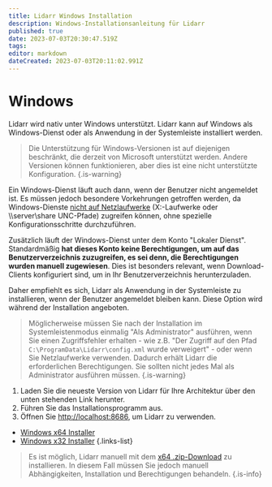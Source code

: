 ```yaml
---
title: Lidarr Windows Installation
description: Windows-Installationsanleitung für Lidarr
published: true
date: 2023-07-03T20:30:47.519Z
tags: 
editor: markdown
dateCreated: 2023-07-03T20:11:02.991Z
---
```


# Windows

Lidarr wird nativ unter Windows unterstützt. Lidarr kann auf Windows als Windows-Dienst oder als Anwendung in der Systemleiste installiert werden.
> Die Unterstützung für Windows-Versionen ist auf diejenigen beschränkt, die derzeit von Microsoft unterstützt werden. Andere Versionen können funktionieren, aber dies ist eine nicht unterstützte Konfiguration.
{.is-warning}

Ein Windows-Dienst läuft auch dann, wenn der Benutzer nicht angemeldet ist. Es müssen jedoch besondere Vorkehrungen getroffen werden, da Windows-Dienste [nicht auf Netzlaufwerke](https://learn.microsoft.com/en-us/windows/win32/services/services-and-redirected-drives) (X:\-Laufwerke oder \\\server\share UNC-Pfade) zugreifen können, ohne spezielle Konfigurationsschritte durchzuführen.

Zusätzlich läuft der Windows-Dienst unter dem Konto "Lokaler Dienst". Standardmäßig **hat dieses Konto keine Berechtigungen, um auf das Benutzerverzeichnis zuzugreifen, es sei denn, die Berechtigungen wurden manuell zugewiesen**. Dies ist besonders relevant, wenn Download-Clients konfiguriert sind, um in Ihr Benutzerverzeichnis herunterzuladen.

Daher empfiehlt es sich, Lidarr als Anwendung in der Systemleiste zu installieren, wenn der Benutzer angemeldet bleiben kann. Diese Option wird während der Installation angeboten.

> Möglicherweise müssen Sie nach der Installation im Systemleistenmodus einmalig "Als Administrator" ausführen, wenn Sie einen Zugriffsfehler erhalten - wie z.B. "Der Zugriff auf den Pfad `C:\ProgramData\Lidarr\config.xml` wurde verweigert" - oder wenn Sie Netzlaufwerke verwenden. Dadurch erhält Lidarr die erforderlichen Berechtigungen. Sie sollten nicht jedes Mal als Administrator ausführen müssen.
{.is-warning}

1. Laden Sie die neueste Version von Lidarr für Ihre Architektur über den unten stehenden Link herunter.
1. Führen Sie das Installationsprogramm aus.
1. Öffnen Sie <http://localhost:8686>, um Lidarr zu verwenden.

- [Windows x64 Installer](https://lidarr.servarr.com/v1/update/master/updatefile?os=windows&runtime=netcore&arch=x64&installer=true)
- [Windows x32 Installer](https://lidarr.servarr.com/v1/update/master/updatefile?os=windows&runtime=netcore&arch=x86&installer=true)
{.links-list}

> Es ist möglich, Lidarr manuell mit dem [x64 .zip-Download](https://lidarr.servarr.com/v1/update/master/updatefile?os=windows&runtime=netcore&arch=x64) zu installieren. In diesem Fall müssen Sie jedoch manuell Abhängigkeiten, Installation und Berechtigungen behandeln.
{.is-info}